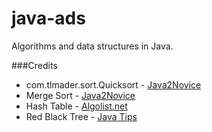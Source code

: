 # java-ads
Algorithms and data structures in Java.

###Credits
* com.tlmader.sort.Quicksort - [Java2Novice](http://www.java2novice.com/java-sorting-algorithms/quick-sort/)
* Merge Sort - [Java2Novice](http://www.java2novice.com/java-sorting-algorithms/merge-sort/)
* Hash Table - [Algolist.net](http://www.algolist.net/Data_structures/Hash_table/Chaining)
* Red Black Tree - [Java Tips](http://www.java-tips.org/java-se-tips-100019/24-java-lang/1904-red-black-tree-implementation-in-java.html)

